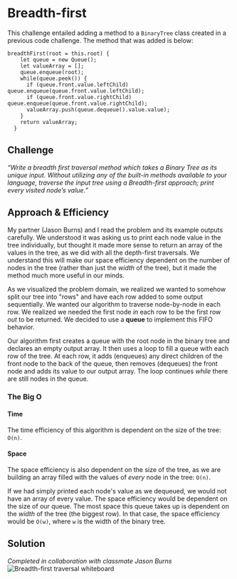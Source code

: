 # Breadth-first
This challenge entailed adding a method to a `BinaryTree` class created in a previous code challenge. The method that was added is below:
```
breadthFirst(root = this.root) {
    let queue = new Queue();
    let valueArray = [];
    queue.enqueue(root);
    while(queue.peek()) {
      if (queue.front.value.leftChild) queue.enqueue(queue.front.value.leftChild);
      if (queue.front.value.rightChild) queue.enqueue(queue.front.value.rightChild);
      valueArray.push(queue.dequeue().value.value);
    }
    return valueArray;
  }
```
## Challenge
_“Write a breadth first traversal method which takes a Binary Tree as its unique input. Without utilizing any of the built-in methods available to your language, traverse the input tree using a Breadth-first approach; print every visited node’s value.”_

## Approach & Efficiency
My partner (Jason Burns) and I read the problem and its example outputs carefully. We understood it was asking us to print each node value in the tree individually, but thought it made more sense to return an array of the values in the tree, as we did with all the depth-first traversals. We understand this will make our space efficiency dependent on the number of nodes in the tree (rather than just the _width_ of the tree), but it made the method much more useful in our minds.

As we visualized the problem domain, we realized we wanted to somehow split our tree into "rows" and have each row added to some output sequentially. We wanted our algorithm to traverse node-by-node in each row. We realized we needed the first node _in_ each row to be the first row _out_ to be returned. We decided to use a **queue** to implement this FIFO behavior. 

Our algorithm first creates a queue with the root node in the binary tree and declares an empty output array. It then uses a loop to fill a queue with each row of the tree. At each row, it adds (enqueues) any direct children of the front node to the back of the queue, then removes (dequeues) the front node and adds its value to our output array. The loop continues _while_ there are still nodes in the queue.

### The Big O
#### Time
The time efficiency of this algorithm is dependent on the size of the tree: `O(n)`.
#### Space
The space efficiency is also dependent on the size of the tree, as we are building an array filled with the values of _every_ node in the tree: `O(n)`.

If we had simply printed each node's value as we dequeued, we would not have an array of every value. The space efficiency would be dependent on the size of our queue. The most space this queue takes up is dependent on the _width_ of the tree (the biggest row). In that case, the space efficiency would be `O(w)`, where `w` is the width of the binary tree.

## Solution
_Completed in collaboration with classmate Jason Burns_
![Breadth-first traversal whiteboard](https://i.imgur.com/h5btT6q.jpg)
